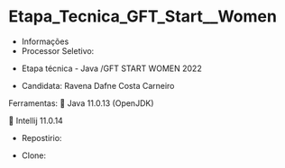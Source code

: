 # Etapa_Tecnica_GFT_Start__Women

* Informações
* Processor Seletivo: 
 - Etapa técnica - Java  /GFT START WOMEN 2022 

 - Candidata: Ravena Dafne Costa Carneiro

Ferramentas:
📌 Java 11.0.13 (OpenJDK)

📌 Intellij 11.0.14

* Repostirio:
 - Clone:

